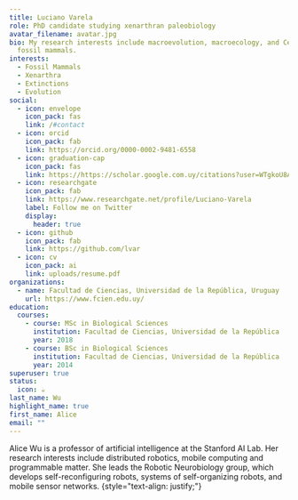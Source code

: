 ```yaml
---
title: Luciano Varela
role: PhD candidate studying xenarthran paleobiology
avatar_filename: avatar.jpg
bio: My research interests include macroevolution, macroecology, and Cenozoic
  fossil mammals.
interests:
  - Fossil Mammals
  - Xenarthra
  - Extinctions
  - Evolution
social:
  - icon: envelope
    icon_pack: fas
    link: /#contact
  - icon: orcid
    icon_pack: fab
    link: https://orcid.org/0000-0002-9481-6558
  - icon: graduation-cap
    icon_pack: fas
    link: https://https://scholar.google.com.uy/citations?user=WTgkoU8AAAAJ
  - icon: researchgate
    icon_pack: fab
    link: https://www.researchgate.net/profile/Luciano-Varela
    label: Follow me on Twitter
    display:
      header: true
  - icon: github
    icon_pack: fab
    link: https://github.com/lvar
  - icon: cv
    icon_pack: ai
    link: uploads/resume.pdf
organizations:
  - name: Facultad de Ciencias, Universidad de la República, Uruguay
    url: https://www.fcien.edu.uy/
education:
  courses:
    - course: MSc in Biological Sciences
      institution: Facultad de Ciencias, Universidad de la República
      year: 2018
    - course: BSc in Biological Sciences
      institution: Facultad de Ciencias, Universidad de la República
      year: 2014
superuser: true
status:
  icon: ☕️
last_name: Wu
highlight_name: true
first_name: Alice
email: ""
---
```

Alice Wu is a professor of artificial intelligence at the Stanford AI Lab. Her research interests include distributed robotics, mobile computing and programmable matter. She leads the Robotic Neurobiology group, which develops self-reconfiguring robots, systems of self-organizing robots, and mobile sensor networks.
{style="text-align: justify;"}